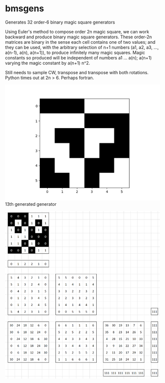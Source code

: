 # bmsgens
Generates 32 order-6 binary magic square generators

Using Euler's method to compose order 2n magic square, we can work backward and produce binary magic square generators. These order-2n matrices are binary in the sense each cell contains one of two values; and they can be used, with the arbitrary selection of n+1 numbers (a1, a2, a3, ..., a(n-1), a(n), a(n+1)), to produce infinitely many magic squares. Magic constants so produced will be independent of numbers a1 ... a(n); a(n+1) varying the magic constant by a(n+1) n^2.

Still needs to sample CW, transpose and transpose with both rotations. Python times out at 2n > 6. Perhaps fortran.

![figure 13](CCW/Figure_13.png)
13th generated generator

![](untitled.png)
